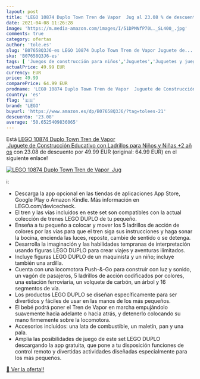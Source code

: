 ```yaml
---
layout: post
title: 'LEGO 10874 Duplo Town Tren de Vapor  Jug al 23.08 % de descuento'
date: 2021-04-08 11:26:28
image: 'https://m.media-amazon.com/images/I/51DPMNfP70L._SL400_.jpg'
comments: true
category: ofertas
author: 'tole.es'
slug: 'B07658Q3J6-es LEGO 10874 Duplo Town Tren de Vapor Juguete de...'
sku: 'B07658Q3J6-es'
tags: [ 'Juegos de construcción para niños','Juguetes','Juguetes y juegos','lego', ]
actualPrice: 49.99 EUR
currency: EUR
price: 49.99
comparePrice: 64.99 EUR
prodname: 'LEGO 10874 Duplo Town Tren de Vapor  Juguete de Construcción Educativo con Ladrillos para Niños y Niñas +2 años'
country: 'es'
flag: '🇪🇸'
brand: 'LEGO'
buyurl: 'https://www.amazon.es/dp/B07658Q3J6/?tag=tolees-21'
descuento: '23.08'
average: '50.6525409836065'
---
```


Está [LEGO 10874 Duplo Town Tren de Vapor  Juguete de Construcción Educativo con Ladrillos para Niños y Niñas +2 años](https://www.amazon.es/dp/B07658Q3J6/?tag=tolees-21) con 23.08 de descuento por 49.99 EUR (original: 64.99 EUR) en el siguiente enlace!

[![LEGO 10874 Duplo Town Tren de Vapor  Jug](https://m.media-amazon.com/images/I/51DPMNfP70L._SL400_.jpg)](https://www.amazon.es/dp/B07658Q3J6/?tag=tolees-21)

ℹ️:

- Descarga la app opcional en las tiendas de aplicaciones App Store, Google Play o Amazon Kindle. Más información en LEGO.com/devicecheck.
- El tren y las vías incluidos en este set son compatibles con la actual colección de trenes LEGO DUPLO de tu pequeño.
- Enseña a tu pequeño a colocar y mover los 5 ladrillos de acción de colores por las vías para que el tren siga sus instrucciones y haga sonar la bocina, encienda las luces, reposte, cambie de sentido o se detenga.
- Desarrolla la imaginación y las habilidades tempranas de interpretación usando figuras LEGO DUPLO para crear viajes y aventuras ilimitados.
- Incluye figuras LEGO DUPLO de un maquinista y un niño; incluye también una ardilla.
- Cuenta con una locomotora Push-&-Go para construir con luz y sonido, un vagón de pasajeros, 5 ladrillos de acción codificados por colores, una estación ferroviaria, un volquete de carbón, un árbol y 16 segmentos de vía.
- Los productos LEGO DUPLO se diseñan específicamente para ser divertidos y fáciles de usar en las manos de los más pequeños.
- El bebé podrá poner el Tren de Vapor en marcha empujándolo suavemente hacia adelante o hacia atrás, y detenerlo colocando su mano firmemente sobre la locomotora.
- Accesorios incluidos: una lata de combustible, un maletín, pan y una pala.
- Amplía las posibilidades de juego de este set LEGO DUPLO descargando la app gratuita, que pone a tu disposición funciones de control remoto y divertidas actividades diseñadas especialmente para los más pequeños.

[🛒 Ver la oferta!!](https://www.amazon.es/dp/B07658Q3J6/?tag=tolees-21)
